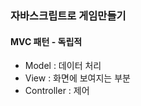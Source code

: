 ### 자바스크립트로 게임만들기

#### MVC 패턴 - 독립적
- Model : 데이터 처리
- View : 화면에 보여지는 부분 
- Controller : 제어

<br>
